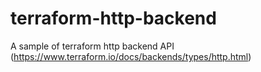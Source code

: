# terraform-http-backend
A sample of terraform http backend API (https://www.terraform.io/docs/backends/types/http.html)
